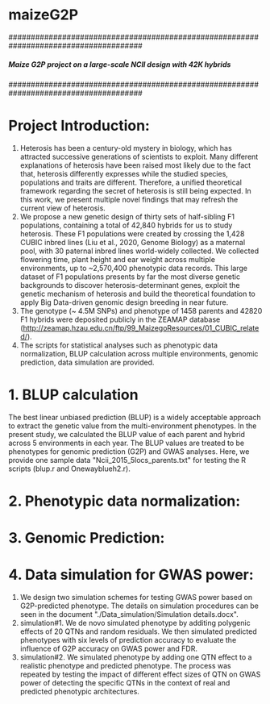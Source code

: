 # maizeG2P

######################################################################################
#####   Maize G2P project on a large-scale NCII design with 42K hybrids			######
######################################################################################

# Project Introduction:
1.  Heterosis has been a century-old mystery in biology, which has attracted successive generations of scientists to exploit. Many different explanations of heterosis have been raised most likely due to the fact that, heterosis differently expresses while the studied species, populations and traits are different. Therefore, a unified theoretical framework regarding the secret of heterosis is still being expected. In this work, we present multiple novel findings that may refresh the current view of heterosis.
2. We propose a new genetic design of thirty sets of half-sibling F1 populations, containing a total of 42,840 hybrids for us to study heterosis. These F1 populations were created by crossing the 1,428 CUBIC inbred lines (Liu et al., 2020, Genome Biology) as a maternal pool, with 30 paternal inbred lines world-widely collected. We collected flowering time, plant height and ear weight across multiple environments, up to ~2,570,400 phenotypic data records. This large dataset of F1 populations presents by far the most diverse genetic backgrounds to discover heterosis-determinant genes, exploit the genetic mechanism of heterosis and build the theoretical foundation to apply Big Data-driven genomic design breeding in near future.
3. The genotype (~ 4.5M SNPs) and phenotype of 1458 parents and 42820 F1 hybrids were deposited publicly in the ZEAMAP database (http://zeamap.hzau.edu.cn/ftp/99_MaizegoResources/01_CUBIC_related/). 
4. The scripts for statistical analyses such as phenotypic data normalization, BLUP calculation across multiple environments, genomic prediction, data simulation are provided. 

# 1. BLUP calculation
The best linear unbiased prediction (BLUP) is a widely acceptable approach to extract the genetic value from the multi-environment phenotypes. In the present study, we calculated the BLUP value of each parent and hybrid across 5 environments in each year. The BLUP values are treated to be phenotypes for genomic prediction (G2P) and GWAS analyses. Here, we provide one sample data "Ncii_2015_5locs_parents.txt" for testing the R scripts (blup.r and Onewayblueh2.r).

# 2. Phenotypic data normalization:




# 3. Genomic Prediction:




# 4. Data simulation for GWAS power:
1) We design two simulation schemes for testing GWAS power based on G2P-predicted phenotype. The details on simulation procedures can be seen in the document "./Data_simulation/Simulation details.docx".
2) simulation#1. We de novo simulated phenotype by additing polygenic effects of 20 QTNs and random residuals. We then simulated predicted phenotypes with six levels of prediction accuracy to evaluate the influence of G2P accuracy on GWAS power and FDR.
3) simulation#2. We simulated phenotype by adding one QTN effect to a realistic phenotype and predicted phenotype. The process was repeated by testing the impact of different effect sizes of QTN on GWAS power of detecting the specific QTNs in the context of real and predicted phenotypic architectures.



